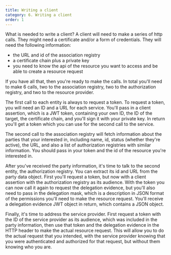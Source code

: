 ```yaml
---
title: Writing a client
category: 6. Writing a client
order: 1
---
```


What is needed to write a client?
A client will need to make a series of http calls.
They might need a certificate and/or a form of credentials.
They will need the following information:
- the URL and id of the association registry
- a certificate chain plus a private key
- you need to know the api of the resource you want to access and be able to create a resource request

If you have all that, then you're ready to make the calls. In total you'll need to make 6 calls, two to the association registry, two to the authorization registry, and two to the resource provider.

The first call to each entity is always to request a token. To request a token, you will need an ID and a URL for each service. You'll pass in a client assertion, which is a JWT token, containing your own ID, the ID of the target, the certificate chain, and you'll sign it with your private key. In return you'll get a token which you can use for the second call to the service.

The second call to the association registry will fetch information about the parties that your interested in, including name, id, status (whether they're active), the URL, and also a list of authorization registries with similar information. You should pass in your token and the id of the resource you're interested in.

After you've received the party information, it's time to talk to the second entity, the authorization registry. You can extract its id and URL from the party data object. First you'll request a token, but now with a client assertion with the authorization registry as its audience. With the token you can now call it again to request the delegation evidence, but you'll also need to pass in the delegation mask, which is a description in JSON format of the permissions you'll need to make the resource request. You'll receive a delegation evidence JWT object in return, which contains a JSON object.

Finally, it's time to address the service provider. First request a token with the ID of the service provider as its audience, which was included in the party information, then use that token and the delegation evidence in the HTTP header to make the actual resource request. This will allow you to do the actual request that you intended, with the service provider knowing that you were authenticated and authorized for that request, but without them knowing who you are.
